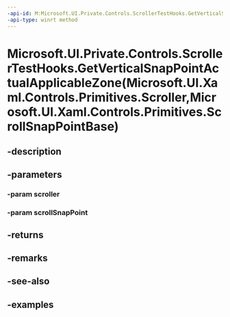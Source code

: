 ```yaml
---
-api-id: M:Microsoft.UI.Private.Controls.ScrollerTestHooks.GetVerticalSnapPointActualApplicableZone(Microsoft.UI.Xaml.Controls.Primitives.Scroller,Microsoft.UI.Xaml.Controls.Primitives.ScrollSnapPointBase)
-api-type: winrt method
---
```


# Microsoft.UI.Private.Controls.ScrollerTestHooks.GetVerticalSnapPointActualApplicableZone(Microsoft.UI.Xaml.Controls.Primitives.Scroller,Microsoft.UI.Xaml.Controls.Primitives.ScrollSnapPointBase)

<!--
public static System.Numerics.Vector2 GetVerticalSnapPointActualApplicableZone (Microsoft.UI.Xaml.Controls.Primitives.Scroller scroller, Microsoft.UI.Xaml.Controls.Primitives.ScrollSnapPointBase scrollSnapPoint);
-->


## -description

## -parameters

### -param scroller

### -param scrollSnapPoint

## -returns

## -remarks

## -see-also

## -examples


